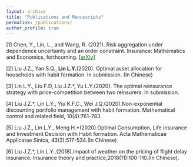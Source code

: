 ```yaml
---
layout: archive
title: "Publications and Manuscripts"
permalink: /publications/
author_profile: true
---
```


[1] Chen, Y., Lin, L., and Wang, R. (2021). Risk aggregation under dependence uncertainty and an order constraint. Insurance: Mathematics and Economics, forthcoming. [[<span style="color:green">arXiv</span>]](http://arxiv.org/abs/2104.07718) 

[2] Liu J.Z., Yan S.Q., **Lin L.Y.**(2020). Optimal asset allocation for households with habit formation. In submission. (In Chinese)

[3] Lin L.Y., Liu F.D, Liu J.Z.*, Yu L.Y.(2020). The optimal reinsurance strategy with price-competition between two reinsurers. In submission.

[4] Liu J.Z.*, Lin L.Y., Yiu K.F.C., Wei J.Q.(2020).Non-exponential discounting portfolio management with habit formation. Mathematical control and related field, 10(4):761-783.

[5] Liu J.Z., Lin L.Y., Meng H.*(2020).Optimal Consumption, Life insurance and Investment Decision with Habit formation. Acta Mathematicae Applicatae Sinica, 43(3):517-534.(In Chinese)

[6] Liu J.Z.*, Lin L.Y..(2018).Impact of weather on the pricing of  flight delay insurance. Insurance theory and practice,2018(11):100-110.(In Chinese).
